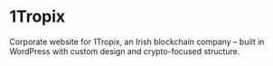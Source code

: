 # 1Tropix
Corporate website for 1Tropix, an Irish blockchain company – built in WordPress with custom design and crypto-focused structure.
